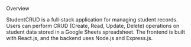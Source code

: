 Overview

StudentCRUD is a full-stack application for managing student records. Users can perform CRUD (Create, Read, Update, Delete) operations on student data stored in a Google Sheets spreadsheet. 
The frontend is built with React.js, and the backend uses Node.js and Express.js.
